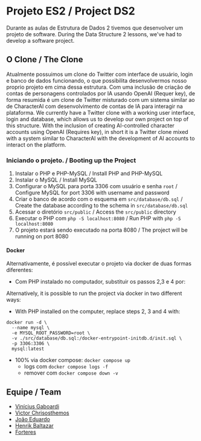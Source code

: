 # Projeto ES2 / Project DS2
Durante as aulas de Estrutura de Dados 2 tivemos que desenvolver um projeto de software.
During the Data Structure 2 lessons, we've had to develop a software project.

## O Clone / The Clone
Atualmente possuimos um clone do Twitter com interface de usuário, login e banco de dados funcionando, o que possibilita desenvolvermos nosso proprio projeto em cima dessa estrutura. Com uma inclusão de criação de contas de personagens controlados por IA usando OpenAI (Requer key), de forma resumida é um clone de Twitter misturado com um sistema similar ao de CharacterAI com desenvolvimento de contas de IA para interagir na plataforma.
We currently have a Twitter clone with a working user interface, login and database, which allows us to develop our own project on top of this structure. With the inclusion of creating AI-controlled character accounts using OpenAI (Requires key), in short it is a Twitter clone mixed with a system similar to CharacterAI with the development of AI accounts to interact on the platform.

### Iniciando o projeto. / Booting up the Project
1. Instalar o PHP e PHP-MySQL / Install PHP and PHP-MySQL
2. Instalar o MySQL / Install MySQL
3. Configurar o MySQL para porta 3306 com usuário e senha `root` / Configure MySQL for port 3306 with username and password 
4. Criar o banco de acordo com o esquema em `src/database/db.sql` / Create the database according to the schema in `src/database/db.sql`
5. Acessar o diretório `src/public` / Access the `src/public` directory
6. Executar o PHP com `php -S localhost:8080` / Run PHP with `php -S localhost:8080`
7. O projeto estará sendo executado na porta 8080 / The project will be running on port 8080

#### Docker
Alternativamente, é possível executar o projeto via docker de duas formas diferentes:
- Com PHP instalado no computador, substituir os passos 2,3 e 4 por:

Alternatively, it is possible to run the project via docker in two different ways:
- With PHP installed on the computer, replace steps 2, 3 and 4 with:
```
docker run -d \
  --name mysql \
  -e MYSQL_ROOT_PASSWORD=root \
  -v ./src/database/db.sql:/docker-entrypoint-initdb.d/init.sql \
  -p 3306:3306 \
  mysql:latest
```
- 100% via docker compose: `docker compose up`
  - logs com `docker compose logs -f`
  - remover com `docker compose down -v`

## Equipe / Team
- [Vinícius Gaboardi](https://www.linkedin.com/in/vin%C3%ADcius-gaboardi-silva-710024325/)
- [Victor Chrisosthemos](https://www.linkedin.com/in/victor-c-6a9081b0/)
- [João Eduardo](https://github.com/JimboUser)
- [Henrik Baltazar](https://github.com/HenrikBaltazar)
- [Forteres](https://github.com/forteres)
